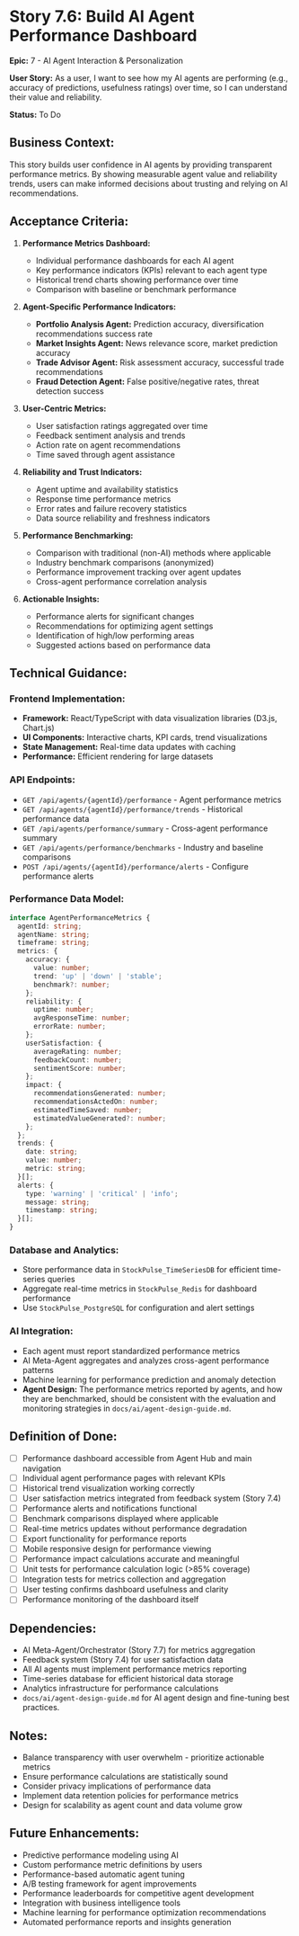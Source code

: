 # Story 7.6: Build AI Agent Performance Dashboard

**Epic:** 7 - AI Agent Interaction & Personalization

**User Story:** As a user, I want to see how my AI agents are performing (e.g., accuracy of predictions, usefulness ratings) over time, so I can understand their value and reliability.

**Status:** To Do

## Business Context:
This story builds user confidence in AI agents by providing transparent performance metrics. By showing measurable agent value and reliability trends, users can make informed decisions about trusting and relying on AI recommendations.

## Acceptance Criteria:

1. **Performance Metrics Dashboard:**
   - Individual performance dashboards for each AI agent
   - Key performance indicators (KPIs) relevant to each agent type
   - Historical trend charts showing performance over time
   - Comparison with baseline or benchmark performance

2. **Agent-Specific Performance Indicators:**
   - **Portfolio Analysis Agent:** Prediction accuracy, diversification recommendations success rate
   - **Market Insights Agent:** News relevance score, market prediction accuracy
   - **Trade Advisor Agent:** Risk assessment accuracy, successful trade recommendations
   - **Fraud Detection Agent:** False positive/negative rates, threat detection success

3. **User-Centric Metrics:**
   - User satisfaction ratings aggregated over time
   - Feedback sentiment analysis and trends
   - Action rate on agent recommendations
   - Time saved through agent assistance

4. **Reliability and Trust Indicators:**
   - Agent uptime and availability statistics
   - Response time performance metrics
   - Error rates and failure recovery statistics
   - Data source reliability and freshness indicators

5. **Performance Benchmarking:**
   - Comparison with traditional (non-AI) methods where applicable
   - Industry benchmark comparisons (anonymized)
   - Performance improvement tracking over agent updates
   - Cross-agent performance correlation analysis

6. **Actionable Insights:**
   - Performance alerts for significant changes
   - Recommendations for optimizing agent settings
   - Identification of high/low performing areas
   - Suggested actions based on performance data

## Technical Guidance:

### Frontend Implementation:
- **Framework:** React/TypeScript with data visualization libraries (D3.js, Chart.js)
- **UI Components:** Interactive charts, KPI cards, trend visualizations
- **State Management:** Real-time data updates with caching
- **Performance:** Efficient rendering for large datasets

### API Endpoints:
- `GET /api/agents/{agentId}/performance` - Agent performance metrics
- `GET /api/agents/{agentId}/performance/trends` - Historical performance data
- `GET /api/agents/performance/summary` - Cross-agent performance summary
- `GET /api/agents/performance/benchmarks` - Industry and baseline comparisons
- `POST /api/agents/{agentId}/performance/alerts` - Configure performance alerts

### Performance Data Model:
```typescript
interface AgentPerformanceMetrics {
  agentId: string;
  agentName: string;
  timeframe: string;
  metrics: {
    accuracy: {
      value: number;
      trend: 'up' | 'down' | 'stable';
      benchmark?: number;
    };
    reliability: {
      uptime: number;
      avgResponseTime: number;
      errorRate: number;
    };
    userSatisfaction: {
      averageRating: number;
      feedbackCount: number;
      sentimentScore: number;
    };
    impact: {
      recommendationsGenerated: number;
      recommendationsActedOn: number;
      estimatedTimeSaved: number;
      estimatedValueGenerated?: number;
    };
  };
  trends: {
    date: string;
    value: number;
    metric: string;
  }[];
  alerts: {
    type: 'warning' | 'critical' | 'info';
    message: string;
    timestamp: string;
  }[];
}
```

### Database and Analytics:
- Store performance data in `StockPulse_TimeSeriesDB` for efficient time-series queries
- Aggregate real-time metrics in `StockPulse_Redis` for dashboard performance
- Use `StockPulse_PostgreSQL` for configuration and alert settings

### AI Integration:
- Each agent must report standardized performance metrics
- AI Meta-Agent aggregates and analyzes cross-agent performance patterns
- Machine learning for performance prediction and anomaly detection
- **Agent Design:** The performance metrics reported by agents, and how they are benchmarked, should be consistent with the evaluation and monitoring strategies in `docs/ai/agent-design-guide.md`.

## Definition of Done:
- [ ] Performance dashboard accessible from Agent Hub and main navigation
- [ ] Individual agent performance pages with relevant KPIs
- [ ] Historical trend visualization working correctly
- [ ] User satisfaction metrics integrated from feedback system (Story 7.4)
- [ ] Performance alerts and notifications functional
- [ ] Benchmark comparisons displayed where applicable
- [ ] Real-time metrics updates without performance degradation
- [ ] Export functionality for performance reports
- [ ] Mobile responsive design for performance viewing
- [ ] Performance impact calculations accurate and meaningful
- [ ] Unit tests for performance calculation logic (>85% coverage)
- [ ] Integration tests for metrics collection and aggregation
- [ ] User testing confirms dashboard usefulness and clarity
- [ ] Performance monitoring of the dashboard itself

## Dependencies:
- AI Meta-Agent/Orchestrator (Story 7.7) for metrics aggregation
- Feedback system (Story 7.4) for user satisfaction data
- All AI agents must implement performance metrics reporting
- Time-series database for efficient historical data storage
- Analytics infrastructure for performance calculations
- `docs/ai/agent-design-guide.md` for AI agent design and fine-tuning best practices.

## Notes:
- Balance transparency with user overwhelm - prioritize actionable metrics
- Ensure performance calculations are statistically sound
- Consider privacy implications of performance data
- Implement data retention policies for performance metrics
- Design for scalability as agent count and data volume grow

## Future Enhancements:
- Predictive performance modeling using AI
- Custom performance metric definitions by users
- Performance-based automatic agent tuning
- A/B testing framework for agent improvements
- Performance leaderboards for competitive agent development
- Integration with business intelligence tools
- Machine learning for performance optimization recommendations
- Automated performance reports and insights generation 